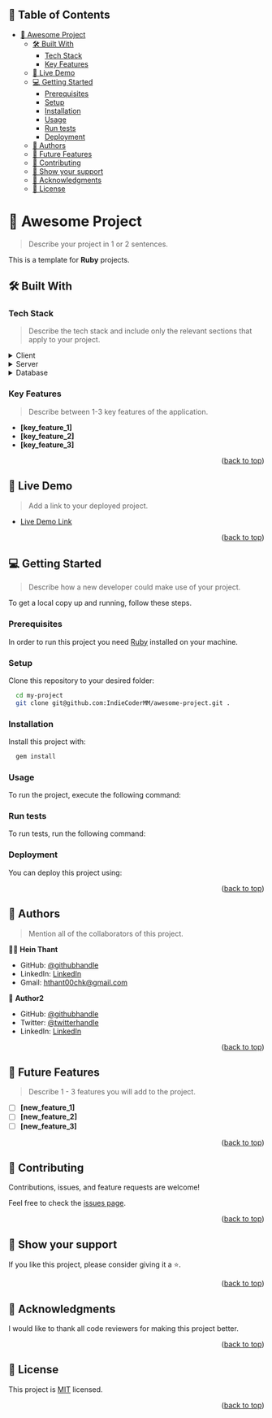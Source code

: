 <a name="readme-top"></a>

## 📗 Table of Contents

- [💎 Awesome Project](#-awesome-project)
  - [🛠 Built With](#-built-with)
    - [Tech Stack](#tech-stack)
    - [Key Features](#key-features)
  - [🚀 Live Demo](#-live-demo)
  - [💻 Getting Started](#-getting-started)
    - [Prerequisites](#prerequisites)
    - [Setup](#setup)
    - [Installation](#installation)
    - [Usage](#usage)
    - [Run tests](#run-tests)
    - [Deployment](#deployment)
  - [👥 Authors](#-authors)
  - [🔭 Future Features](#-future-features)
  - [🤝 Contributing](#-contributing)
  - [💖 Show your support](#-show-your-support)
  - [🙏 Acknowledgments](#-acknowledgments)
  - [📜 License](#-license)


# 💎 Awesome Project

> Describe your project in 1 or 2 sentences.

This is a template for **Ruby** projects.

## 🛠 Built With

### Tech Stack

> Describe the tech stack and include only the relevant sections that apply to your project.

<details>
  <summary>Client</summary>
  <ul>
    <li><a href="https://reactjs.org/">React.js</a></li>
  </ul>
</details>

<details>
  <summary>Server</summary>
  <ul>
    <li><a href="https://expressjs.com/">Express.js</a></li>
  </ul>
</details>

<details>
<summary>Database</summary>
  <ul>
    <li><a href="https://www.postgresql.org/">PostgreSQL</a></li>
  </ul>
</details>


### Key Features

> Describe between 1-3 key features of the application.

- **[key_feature_1]**
- **[key_feature_2]**
- **[key_feature_3]**

<p align="right">(<a href="#readme-top">back to top</a>)</p>


## 🚀 Live Demo

> Add a link to your deployed project.

- [Live Demo Link](https://google.com)

<p align="right">(<a href="#readme-top">back to top</a>)</p>


## 💻 Getting Started

> Describe how a new developer could make use of your project.

To get a local copy up and running, follow these steps.

### Prerequisites

In order to run this project you need [Ruby](https://www.ruby-lang.org/en/) installed on your machine.

<!--
Example command:

```sh
 gem install rails
```
 -->

### Setup

Clone this repository to your desired folder:

```sh
  cd my-project
  git clone git@github.com:IndieCoderMM/awesome-project.git .
```

### Installation

Install this project with:

```sh
  gem install
```

### Usage

To run the project, execute the following command:

<!--
Example command:

```sh
  rails server
```
--->

### Run tests

To run tests, run the following command:

<!--
Example command:

```sh
  bin/rails test test/models/article_test.rb
```
--->

### Deployment

You can deploy this project using:

<!--
Example:

```sh

```
 -->

<p align="right">(<a href="#readme-top">back to top</a>)</p>


## 👥 Authors

> Mention all of the collaborators of this project.

👨‍🚀 **Hein Thant**

- GitHub: [@githubhandle](https://github.com/indiecodermm)
- LinkedIn: [LinkedIn](https://linkedin.com/in/hthantoo)
- Gmail: hthant00chk@gmail.com

👤 **Author2**

- GitHub: [@githubhandle](https://github.com/githubhandle)
- Twitter: [@twitterhandle](https://twitter.com/twitterhandle)
- LinkedIn: [LinkedIn](https://linkedin.com/in/linkedinhandle)

<p align="right">(<a href="#readme-top">back to top</a>)</p>


## 🔭 Future Features 

> Describe 1 - 3 features you will add to the project.

- [ ] **[new_feature_1]**
- [ ] **[new_feature_2]**
- [ ] **[new_feature_3]**

<p align="right">(<a href="#readme-top">back to top</a>)</p>


## 🤝 Contributing

Contributions, issues, and feature requests are welcome!

Feel free to check the [issues page](../../issues/).

<p align="right">(<a href="#readme-top">back to top</a>)</p>


## 💖 Show your support

If you like this project, please consider giving it a ⭐.

<p align="right">(<a href="#readme-top">back to top</a>)</p>


## 🙏 Acknowledgments

I would like to thank all code reviewers for making this project better.

<p align="right">(<a href="#readme-top">back to top</a>)</p>


## 📜 License

This project is [MIT](./LICENSE) licensed.

<p align="right">(<a href="#readme-top">back to top</a>)</p>
